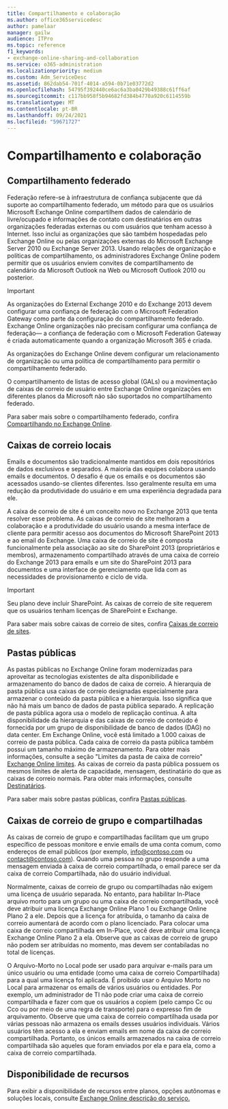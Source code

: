 ```yaml
---
title: Compartilhamento e colaboração
ms.author: office365servicedesc
author: pamelaar
manager: gailw
audience: ITPro
ms.topic: reference
f1_keywords:
- exchange-online-sharing-and-collaboration
ms.service: o365-administration
ms.localizationpriority: medium
ms.custom: Adm_ServiceDesc
ms.assetid: 862dab54-701f-4014-a594-0b71e03772d2
ms.openlocfilehash: 54795f392440ce6ac6a3ba0429b49388c61ff6af
ms.sourcegitcommit: c117bb958f5b94682fd384b4770a920c6114559b
ms.translationtype: MT
ms.contentlocale: pt-BR
ms.lasthandoff: 09/24/2021
ms.locfileid: "59671727"
---
```

# <a name="sharing-and-collaboration"></a>Compartilhamento e colaboração

## <a name="federated-sharing"></a>Compartilhamento federado

Federação refere-se à infraestrutura de confiança subjacente que dá suporte ao compartilhamento federado, um método para que os usuários Microsoft Exchange Online compartilhem dados de calendário de livre/ocupado e informações de contato com destinatários em outras organizações federadas externas ou com usuários que tenham acesso à Internet. Isso inclui as organizações que são também hospedadas pelo Exchange Online ou pelas organizações externas do Microsoft Exchange Server 2010 ou Exchange Server 2013. Usando relações de organização e políticas de compartilhamento, os administradores Exchange Online podem permitir que os usuários enviem convites de compartilhamento de calendário da Microsoft Outlook na Web ou Microsoft Outlook 2010 ou posterior.
  
> [!IMPORTANT]
>  As organizações do External Exchange 2010 e do Exchange 2013 devem configurar uma confiança de federação com o Microsoft Federation Gateway como parte da configuração do compartilhamento federado. Exchange Online organizações não precisam configurar uma confiança de federação— a confiança de federação com o Microsoft Federation Gateway é criada automaticamente quando a organização Microsoft 365 é criada. 
>
>  As organizações do Exchange Online devem configurar um relacionamento de organização ou uma política de compartilhamento para permitir o compartilhamento federado. 
>
>  O compartilhamento de listas de acesso global (GALs) ou a movimentação de caixas de correio de usuário entre Exchange Online organizações em diferentes planos da Microsoft não são suportados no compartilhamento federado. 
  
Para saber mais sobre o compartilhamento federado, confira [Compartilhando no Exchange Online](/exchange/sharing/sharing).
  
## <a name="site-mailboxes"></a>Caixas de correio locais

Emails e documentos são tradicionalmente mantidos em dois repositórios de dados exclusivos e separados. A maioria das equipes colabora usando emails e documentos. O desafio é que os emails e os documentos são acessados usando-se clientes diferentes. Isso geralmente resulta em uma redução da produtividade do usuário e em uma experiência degradada para ele.
  
A caixa de correio de site é um conceito novo no Exchange 2013 que tenta resolver esse problema. As caixas de correio de site melhoram a colaboração e a produtividade do usuário usando a mesma interface de cliente para permitir acesso aos documentos do Microsoft SharePoint 2013 e ao email do Exchange. Uma caixa de correio de site é composta funcionalmente pela associação ao site do SharePoint 2013 (proprietários e membros), armazenamento compartilhado através de uma caixa de correio do Exchange 2013 para emails e um site do SharePoint 2013 para documentos e uma interface de gerenciamento que lida com as necessidades de provisionamento e ciclo de vida.
  
> [!IMPORTANT]
> Seu plano deve incluir SharePoint. As caixas de correio de site requerem que os usuários tenham licenças de SharePoint e Exchange. 
  
Para saber mais sobre caixas de correio de sites, confira [Caixas de correio de sites](/exchange/collaboration-exo/collaboration-exo).
  
## <a name="public-folders"></a>Pastas públicas

As pastas públicas no Exchange Online foram modernizadas para aproveitar as tecnologias existentes de alta disponibilidade e armazenamento do banco de dados de caixa de correio. A hierarquia de pasta pública usa caixas de correio designadas especialmente para armazenar o conteúdo da pasta pública e a hierarquia. Isso significa que não há mais um banco de dados de pasta pública separado. A replicação de pasta pública agora usa o modelo de replicação contínua. A alta disponibilidade da hierarquia e das caixas de correio de conteúdo é fornecida por um grupo de disponibilidade de banco de dados (DAG) no data center. Em Exchange Online, você está limitado a 1.000 caixas de correio de pasta pública. Cada caixa de correio da pasta pública também possui um tamanho máximo de armazenamento. Para obter mais informações, consulte a seção "Limites da pasta de caixa de correio" [Exchange Online limites](exchange-online-limits.md). As caixas de correio da pasta pública possuem os mesmos limites de alerta de capacidade, mensagem, destinatário do que as caixas de correio normais. Para obter mais informações, consulte [Destinatários](recipients.md). 
  
Para saber mais sobre pastas públicas, confira [Pastas públicas](/exchange/collaboration-exo/public-folders/public-folders).
  
## <a name="group-and-shared-mailboxes"></a>Caixas de correio de grupo e compartilhadas

As caixas de correio de grupo e compartilhadas facilitam que um grupo específico de pessoas monitore e envie emails de uma conta comum, como endereços de email públicos (por exemplo, info@contoso.com ou contact@contoso.com). Quando uma pessoa no grupo responde a uma mensagem enviada à caixa de correio compartilhada, o email parece ser da caixa de correio Compartilhada, não do usuário individual.
  
Normalmente, caixas de correio de grupo ou compartilhadas não exigem uma licença de usuário separada. No entanto, para habilitar In-Place arquivo morto para um grupo ou uma caixa de correio compartilhada, você deve atribuir uma licença Exchange Online Plano 1 ou Exchange Online Plano 2 a ele. Depois que a licença for atribuída, o tamanho da caixa de correio aumentará de acordo com o plano licenciado. Para colocar uma caixa de correio compartilhada em In-Place, você deve atribuir uma licença Exchange Online Plano 2 a ela. Observe que as caixas de correio de grupo não podem ser atribuídas no momento, mas devem ser contabiladas no total de licenças.
  
O Arquivo-Morto no Local pode ser usado para arquivar e-mails para um único usuário ou uma entidade (como uma caixa de correio Compartilhada) para a qual uma licença foi aplicada. É proibido usar o Arquivo Morto no Local para armazenar os emails de vários usuários ou entidades. Por exemplo, um administrador de TI não pode criar uma caixa de correio compartilhada e fazer com que os usuários a copiem (pelo campo Cc ou Cco ou por meio de uma regra de transporte) para o expresso fim de arquivamento. Observe que uma caixa de correio compartilhada usada por várias pessoas não armazena os emails desses usuários individuais. Vários usuários têm acesso a ela e enviam emails em nome da caixa de correio compartilhada. Portanto, os únicos emails armazenados na caixa de correio compartilhada são aqueles que foram enviados por ela e para ela, como a caixa de correio compartilhada.
  
## <a name="feature-availability"></a>Disponibilidade de recursos

Para exibir a disponibilidade de recursos entre planos, opções autônomas e soluções locais, consulte [Exchange Online descrição do serviço.](exchange-online-service-description.md)
